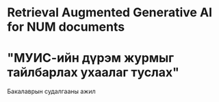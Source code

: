 # Retrieval Augmented Generative AI for NUM documents
# "МУИС-ийн дүрэм журмыг тайлбарлах ухаалаг туслах" 
Бакалаврын судалгааны ажил

